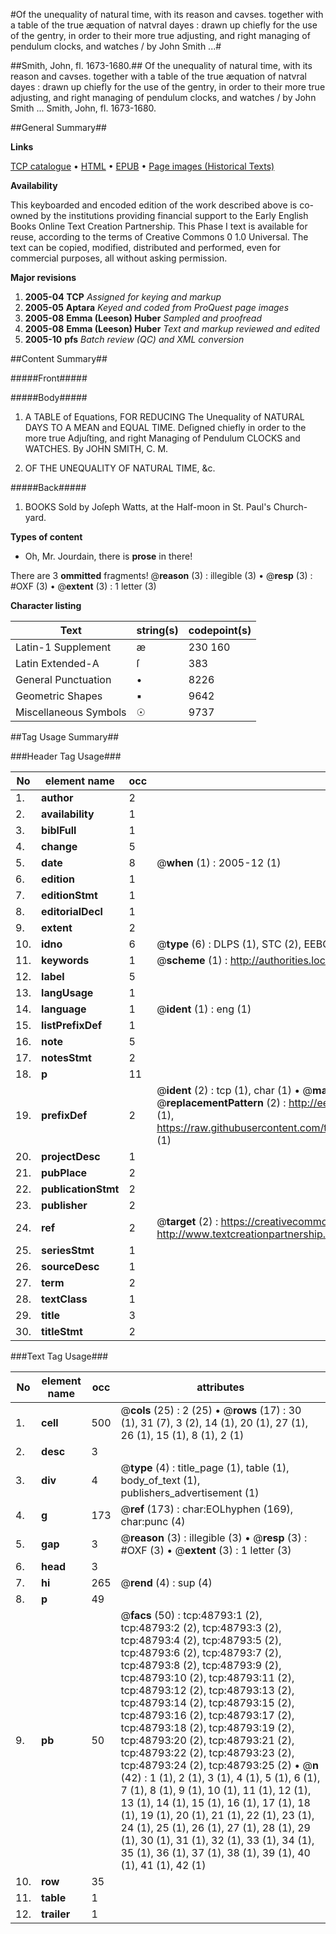 #Of the unequality of natural time, with its reason and cavses. together with a table of the true æquation of natvral dayes : drawn up chiefly for the use of the gentry, in order to their more true adjusting, and right managing of pendulum clocks, and watches / by John Smith ...#

##Smith, John, fl. 1673-1680.##
Of the unequality of natural time, with its reason and cavses. together with a table of the true æquation of natvral dayes : drawn up chiefly for the use of the gentry, in order to their more true adjusting, and right managing of pendulum clocks, and watches / by John Smith ...
Smith, John, fl. 1673-1680.

##General Summary##

**Links**

[TCP catalogue](http://www.ota.ox.ac.uk/tcp/)  • 
[HTML](http://tei.it.ox.ac.uk/tcp/Texts-HTML/free/A60/A60474.html)  • 
[EPUB](http://tei.it.ox.ac.uk/tcp/Texts-EPUB/free/A60/A60474.epub) • 
[Page images (Historical Texts)](https://data.historicaltexts.jisc.ac.uk/view?pubId=eebo-11766947e&pageId=eebo-11766947e-48793-1)

**Availability**

This keyboarded and encoded edition of the
	       work described above is co-owned by the institutions
	       providing financial support to the Early English Books
	       Online Text Creation Partnership. This Phase I text is
	       available for reuse, according to the terms of Creative
	       Commons 0 1.0 Universal. The text can be copied,
	       modified, distributed and performed, even for
	       commercial purposes, all without asking permission.

**Major revisions**

1. __2005-04__ __TCP__ *Assigned for keying and markup*
1. __2005-05__ __Aptara__ *Keyed and coded from ProQuest page images*
1. __2005-08__ __Emma (Leeson) Huber__ *Sampled and proofread*
1. __2005-08__ __Emma (Leeson) Huber__ *Text and markup reviewed and edited*
1. __2005-10__ __pfs__ *Batch review (QC) and XML conversion*

##Content Summary##

#####Front#####

#####Body#####

1. A
TABLE of Equations,
FOR REDUCING
The Unequality of NATURAL DAYS
TO
A MEAN and EQUAL TIME.
Deſigned chiefly in order to the more true Adjuſting, and right Managing
of Pendulum CLOCKS and WATCHES.
By JOHN SMITH, C. M.

1. OF THE
UNEQUALITY
OF NATURAL TIME, &c.

#####Back#####

1. BOOKS Sold by Joſeph Watts, at the Half-moon
in St. Paul's Church-yard.

**Types of content**

  * Oh, Mr. Jourdain, there is **prose** in there!

There are 3 **ommitted** fragments! 
 @__reason__ (3) : illegible (3)  •  @__resp__ (3) : #OXF (3)  •  @__extent__ (3) : 1 letter (3)

**Character listing**


|Text|string(s)|codepoint(s)|
|---|---|---|
|Latin-1 Supplement|æ |230 160|
|Latin Extended-A|ſ|383|
|General Punctuation|•|8226|
|Geometric Shapes|▪|9642|
|Miscellaneous Symbols|☉|9737|

##Tag Usage Summary##

###Header Tag Usage###

|No|element name|occ|attributes|
|---|---|---|---|
|1.|__author__|2||
|2.|__availability__|1||
|3.|__biblFull__|1||
|4.|__change__|5||
|5.|__date__|8| @__when__ (1) : 2005-12 (1)|
|6.|__edition__|1||
|7.|__editionStmt__|1||
|8.|__editorialDecl__|1||
|9.|__extent__|2||
|10.|__idno__|6| @__type__ (6) : DLPS (1), STC (2), EEBO-CITATION (1), OCLC (1), VID (1)|
|11.|__keywords__|1| @__scheme__ (1) : http://authorities.loc.gov/ (1)|
|12.|__label__|5||
|13.|__langUsage__|1||
|14.|__language__|1| @__ident__ (1) : eng (1)|
|15.|__listPrefixDef__|1||
|16.|__note__|5||
|17.|__notesStmt__|2||
|18.|__p__|11||
|19.|__prefixDef__|2| @__ident__ (2) : tcp (1), char (1)  •  @__matchPattern__ (2) : ([0-9\-]+):([0-9IVX]+) (1), (.+) (1)  •  @__replacementPattern__ (2) : http://eebo.chadwyck.com/downloadtiff?vid=$1&page=$2 (1), https://raw.githubusercontent.com/textcreationpartnership/Texts/master/tcpchars.xml#$1 (1)|
|20.|__projectDesc__|1||
|21.|__pubPlace__|2||
|22.|__publicationStmt__|2||
|23.|__publisher__|2||
|24.|__ref__|2| @__target__ (2) : https://creativecommons.org/publicdomain/zero/1.0/ (1), http://www.textcreationpartnership.org/docs/. (1)|
|25.|__seriesStmt__|1||
|26.|__sourceDesc__|1||
|27.|__term__|2||
|28.|__textClass__|1||
|29.|__title__|3||
|30.|__titleStmt__|2||


###Text Tag Usage###

|No|element name|occ|attributes|
|---|---|---|---|
|1.|__cell__|500| @__cols__ (25) : 2 (25)  •  @__rows__ (17) : 30 (1), 31 (7), 3 (2), 14 (1), 20 (1), 27 (1), 26 (1), 15 (1), 8 (1), 2 (1)|
|2.|__desc__|3||
|3.|__div__|4| @__type__ (4) : title_page (1), table (1), body_of_text (1), publishers_advertisement (1)|
|4.|__g__|173| @__ref__ (173) : char:EOLhyphen (169), char:punc (4)|
|5.|__gap__|3| @__reason__ (3) : illegible (3)  •  @__resp__ (3) : #OXF (3)  •  @__extent__ (3) : 1 letter (3)|
|6.|__head__|3||
|7.|__hi__|265| @__rend__ (4) : sup (4)|
|8.|__p__|49||
|9.|__pb__|50| @__facs__ (50) : tcp:48793:1 (2), tcp:48793:2 (2), tcp:48793:3 (2), tcp:48793:4 (2), tcp:48793:5 (2), tcp:48793:6 (2), tcp:48793:7 (2), tcp:48793:8 (2), tcp:48793:9 (2), tcp:48793:10 (2), tcp:48793:11 (2), tcp:48793:12 (2), tcp:48793:13 (2), tcp:48793:14 (2), tcp:48793:15 (2), tcp:48793:16 (2), tcp:48793:17 (2), tcp:48793:18 (2), tcp:48793:19 (2), tcp:48793:20 (2), tcp:48793:21 (2), tcp:48793:22 (2), tcp:48793:23 (2), tcp:48793:24 (2), tcp:48793:25 (2)  •  @__n__ (42) : 1 (1), 2 (1), 3 (1), 4 (1), 5 (1), 6 (1), 7 (1), 8 (1), 9 (1), 10 (1), 11 (1), 12 (1), 13 (1), 14 (1), 15 (1), 16 (1), 17 (1), 18 (1), 19 (1), 20 (1), 21 (1), 22 (1), 23 (1), 24 (1), 25 (1), 26 (1), 27 (1), 28 (1), 29 (1), 30 (1), 31 (1), 32 (1), 33 (1), 34 (1), 35 (1), 36 (1), 37 (1), 38 (1), 39 (1), 40 (1), 41 (1), 42 (1)|
|10.|__row__|35||
|11.|__table__|1||
|12.|__trailer__|1||

